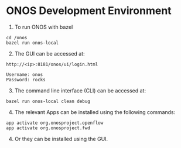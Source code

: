 # ONOS Development Environment

1. To run ONOS with bazel

```
cd /onos
bazel run onos-local
```

2. The GUI can be accessed at:

```
http://<ip>:8181/onos/ui/login.html

Username: onos
Password: rocks
```

3. The command line interface (CLI) can be accessed at:

```
bazel run onos-local clean debug
```

4. The relevant Apps can be installed using the following commands:

```
app activate org.onosproject.openflow
app activate org.onosproject.fwd
```

4. Or they can be installed using the GUI.
